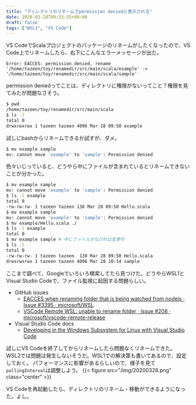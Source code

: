 ```yaml
---
title: "ディレクトリのリネームでpermission deniedと表示される"
date: 2020-03-28T09:53:55+09:00
draft: false
tags: ["WSL1", "VS Code"]
---
```


VS CodeでScalaプロジェクトのパッケージのリネームがしたくなったので、VS Code上でリネームしたら、右下にこんなエラーメッセージが出た。
<!--more-->
```
Error: EACCES: permission denied, rename '/home/tazeen/toy/renamedir/src/main/scala/example' -> '/home/tazeen/toy/renamedir/src/main/scala/sample'
```
permission deniedってことは、ディレクトリに権限がないってこと？権限を見てみたが問題なさそう。
```sh
$ pwd
/home/tazeen/toy/renamedir/src/main/scala
$ ls -l
total 0
drwxrwxrwx 1 tazeen tazeen 4096 Mar 28 09:50 example
```

試しにbashからリネームできるか試すが、ダメ。

```sh
$ mv example sample
mv: cannot move 'example' to 'sample': Permission denied
```

色々いじっていると、どうやら中にファイルが含まれているとリネームできないことが分かった。

```sh
$ mv example sample
mv: cannot move 'example' to 'sample': Permission denied
$ ls -l example
total 0
-rw-rw-rw- 1 tazeen tazeen 138 Mar 28 09:50 Hello.scala
$ mv example sample
mv: cannot move 'example' to 'sample': Permission denied
$ mv example/Hello.scala ./
$ ls -l example
total 0
$ mv example sample # 中にファイルがなければ変更可
$ ls -l
total 0
-rw-rw-rw- 1 tazeen tazeen  138 Mar 28 09:50 Hello.scala
drwxrwxrwx 1 tazeen tazeen 4096 Mar 28 10:14 sample
```

ここまで調べて、Googleでいろいろ検索してたら見つけた。どうやらWSL1とVisual Studio Codeで、ファイル監視に起因する問題らしい。

- GitHub issues
    - [EACCES when renaming folder that is being watched from nodejs · Issue \#3395 · microsoft/WSL](https://github.com/microsoft/WSL/issues/3395)
    - [VSCode Remote WSL: unable to rename folder · Issue \#208 · microsoft/vscode\-remote\-release](https://github.com/microsoft/vscode-remote-release/issues/208)
- Visual Studio Code docs
    - [Developing in the Windows Subsystem for Linux with Visual Studio Code](https://code.visualstudio.com/docs/remote/wsl#_i-see-eaccess-permission-denied-error-trying-to-rename-a-folder-in-the-open-workspace)

試しにVS Codeを終了してからリネームしたら問題なくリネームできた。
WSL2では問題は発生しないそうだ。WSL1での解決策も書いてあるので、設定しておく。
パフォーマンスに影響があるらしいので、様子を見て`pollingInterval`は調整しよう。
{{< figure src="/img/20200328.png" class="center" >}}

VS Codeを再起動したら、ディレクトリのリネーム・移動ができるようになった。よし。
